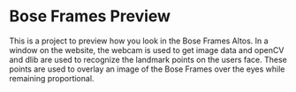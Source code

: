 # Bose Frames Preview

This is a project to preview how you look in the Bose Frames Altos. In a window on the website, the webcam is used to get image data and openCV and dlib are used to recognize the landmark points on the users face. These points are used to overlay an image of the Bose Frames over the eyes while remaining proportional.


